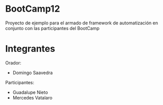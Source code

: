 # BootCamp12
Proyecto de ejemplo para el armado de framework de automatización en conjunto con las participantes del BootCamp

# Integrantes
Orador: 
* Domingo Saavedra

Participantes: 
* Guadalupe Nieto
* Mercedes Vatalaro



